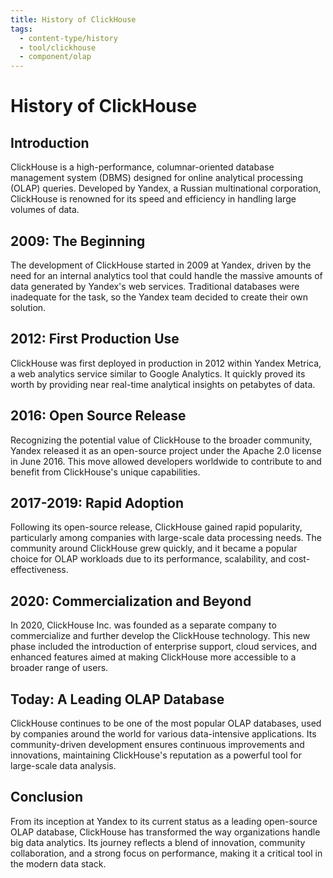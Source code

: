 ```yaml
---
title: History of ClickHouse
tags:
  - content-type/history
  - tool/clickhouse
  - component/olap
---
```

# History of ClickHouse

## Introduction
ClickHouse is a high-performance, columnar-oriented database management system (DBMS) designed for online analytical processing (OLAP) queries. Developed by Yandex, a Russian multinational corporation, ClickHouse is renowned for its speed and efficiency in handling large volumes of data.

## 2009: The Beginning
The development of ClickHouse started in 2009 at Yandex, driven by the need for an internal analytics tool that could handle the massive amounts of data generated by Yandex's web services. Traditional databases were inadequate for the task, so the Yandex team decided to create their own solution.

## 2012: First Production Use
ClickHouse was first deployed in production in 2012 within Yandex Metrica, a web analytics service similar to Google Analytics. It quickly proved its worth by providing near real-time analytical insights on petabytes of data.

## 2016: Open Source Release
Recognizing the potential value of ClickHouse to the broader community, Yandex released it as an open-source project under the Apache 2.0 license in June 2016. This move allowed developers worldwide to contribute to and benefit from ClickHouse's unique capabilities.

## 2017-2019: Rapid Adoption
Following its open-source release, ClickHouse gained rapid popularity, particularly among companies with large-scale data processing needs. The community around ClickHouse grew quickly, and it became a popular choice for OLAP workloads due to its performance, scalability, and cost-effectiveness.

## 2020: Commercialization and Beyond
In 2020, ClickHouse Inc. was founded as a separate company to commercialize and further develop the ClickHouse technology. This new phase included the introduction of enterprise support, cloud services, and enhanced features aimed at making ClickHouse more accessible to a broader range of users.

## Today: A Leading OLAP Database
ClickHouse continues to be one of the most popular OLAP databases, used by companies around the world for various data-intensive applications. Its community-driven development ensures continuous improvements and innovations, maintaining ClickHouse's reputation as a powerful tool for large-scale data analysis.

## Conclusion
From its inception at Yandex to its current status as a leading open-source OLAP database, ClickHouse has transformed the way organizations handle big data analytics. Its journey reflects a blend of innovation, community collaboration, and a strong focus on performance, making it a critical tool in the modern data stack.
